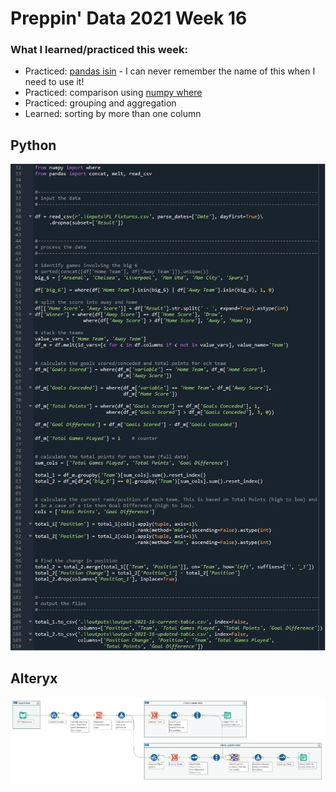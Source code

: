 # Preppin' Data 2021 Week 16

### What I learned/practiced this week:
* Practiced: [pandas isin](https://pandas.pydata.org/pandas-docs/stable/reference/api/pandas.DataFrame.isin.html) - I can never remember the name of this when I need to use it!
* Practiced: comparison using [numpy where](https://numpy.org/doc/stable/reference/generated/numpy.where.html)
* Practiced: grouping and aggregation
* Learned: sorting by more than one column

## Python
<a href="preppin-data-2021-16.py">
<img src="img-python-code-2021-16.png?raw=true" alt="Python code">
</a>

## Alteryx
<a href="/preppin-data-2021-16.yxmd">
<img src="img-alteryx-2021-16.png?raw=true" alt="Alteryx workflow">
</a>